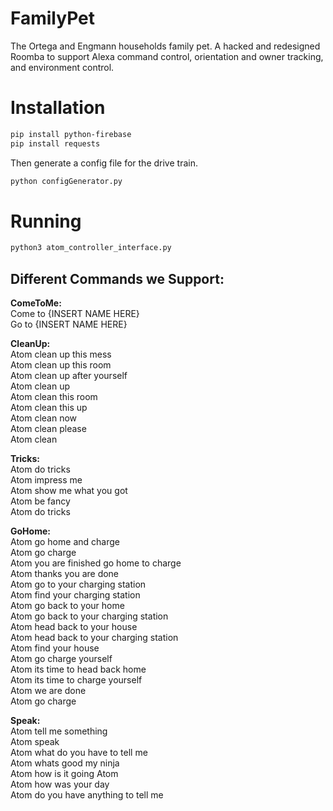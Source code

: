 # FamilyPet
The Ortega and Engmann households family pet. A hacked and redesigned Roomba to support Alexa command control, orientation and owner tracking, and environment control.


# Installation

```bash
pip install python-firebase
pip install requests
```

Then generate a config file for the drive train.
```bash
python configGenerator.py
```

# Running
```bash
python3 atom_controller_interface.py
```

## Different Commands we Support:
<b>ComeToMe:</b> </br>
Come to {INSERT NAME HERE} </br>
Go to {INSERT NAME HERE} </br>

<b>CleanUp:</b>  </br>
Atom clean up this mess </br>
Atom clean up this room </br>
Atom clean up after yourself </br>
Atom clean up </br>
Atom clean this room </br>
Atom clean this up </br>
Atom clean now </br>
Atom clean please </br>
Atom clean </br>

<b>Tricks:</b> </br>
Atom do tricks </br>
Atom impress me </br>
Atom show me what you got </br>
Atom be fancy </br>
Atom do tricks </br>

<b>GoHome:</b> </br>
Atom go home and charge </br>
Atom go charge </br>
Atom you are finished go home to charge </br>
Atom thanks you are done </br>
Atom go to your charging station </br>
Atom find your charging station </br>
Atom go back to your home </br>
Atom go back to your charging station </br>
Atom head back to your house </br>
Atom head back to your charging station </br>
Atom find your house </br>
Atom go charge yourself </br>
Atom its time to head back home </br>
Atom its time to charge yourself </br>
Atom we are done </br>
Atom go charge </br>

<b>Speak:</b> </br>
Atom tell me something </br>
Atom speak </br>
Atom what do you have to tell me </br>
Atom whats good my ninja </br>
Atom how is it going Atom </br>
Atom how was your day </br>
Atom do you have anything to tell me </br>